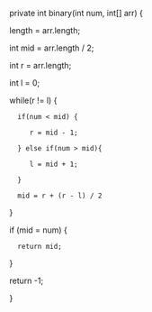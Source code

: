 private int binary(int num, int[] arr) {

   length = arr.length;
   
   int mid = arr.length / 2;
   
   int r = arr.length;
   
   int l = 0;
   
   while(r != l) {
   
      if(num < mid) {
      
         r = mid - 1;
         
      } else if(num > mid){
      
         l = mid + 1;
         
      }
      
      mid = r + (r - l) / 2  	
      
   }
   
   if (mid = num) {
   
      return mid;
      
   }
   
   return -1;
   
}

